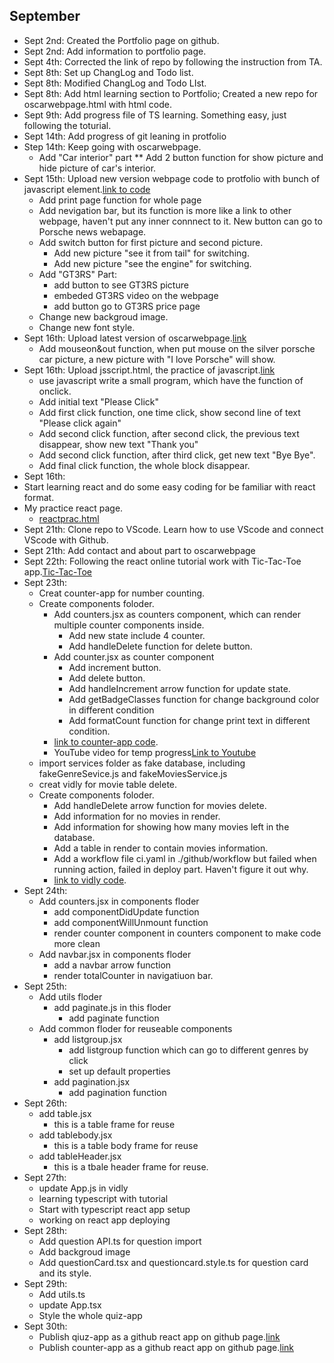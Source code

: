 ## September
* Sept 2nd: Created the Portfolio page on github.
* Sept 2nd: Add information to portfolio page.
* Sept 4th: Corrected the link of repo by following the instruction from TA.
* Sept 8th: Set up ChangLog and Todo list.
* Sept 8th: Modified ChangLog and Todo LIst.
* Sept 8th: Add html learning section to Portfolio; Created a new repo for oscarwebpage.html with html code.
* Sept 9th: Add progress file of TS learning. Something easy, just following the toturial.
* Sept 14th: Add progress of git leaning in protfolio
* Step 14th: Keep going with oscarwebpage.
  * Add "Car interior" part
    ** Add 2 button function for show picture and hide picture of car's interior.
* Sept 15th: Upload new version webpage code to protfolio with bunch of javascript element.[link to code](https://github.com/oscarwyx/oscarwyx.github.io/blob/main/oscarwebpage.html)
  * Add print page function for whole page
  * Add nevigation bar, but its function is more like a link to other webpage, haven't put any inner connnect to it. New button can go to Porsche news webapage.
  * Add switch button for first picture and second picture.
    * Add new picture "see it from tail" for switching.
    * Add new picture "see the engine" for switching.
  * Add "GT3RS" Part: 
    * add button to see GT3RS picture
    * embeded GT3RS video on the webpage 
    * add button go to GT3RS price page
  * Change new backgroud image.
  * Change new font style.
* Sept 16th: Upload latest version of oscarwebpage.[link](https://oscarwyx.github.io/oscarwebpage.html)
  * Add mouseon&out function, when put mouse on the silver porsche car picture, a new picture with "I love Porsche" will show.
* Sept 16th: Upload jsscript.html, the practice of javascript.[link](https://oscarwyx.github.io/jspractice.html)
  * use javascript write a small program, which have the function of onclick. 
  * Add initial text "Please Click"
  * Add first click function, one time click, show second line of text "Please click again"
  * Add second click function, after second click, the previous text disappear, show new text "Thank you"
  * Add second click function, after third click, get new text "Bye Bye".
  * Add final click function, the whole block disappear.
 * Sept 16th: 
  * Start learning react and do some easy coding for be familiar with react format.
  * My practice react page.
    * [reactprac.html](https://oscarwyx.github.io/reactprac.html) 
* Sept 21th: Clone repo to VScode. Learn how to use VScode and connect VScode with Github.
* Sept 21th: Add contact and about part to oscarwebpage
* Sept 22th: Following the react online tutorial work with Tic-Tac-Toe app.[Tic-Tac-Toe](https://reactjs.org/tutorial/tutorial.html)
* Sept 23th: 
  * Creat counter-app for number counting.
  * Create components foloder.
    * Add counters.jsx as counters component, which can render multiple counter components inside.
      * Add new state include 4 counter.
      * Add handleDelete function for delete button.
    * Add counter.jsx as counter component
      * Add increment button.
      * Add delete button.
      * Add handleIncrement arrow function for update state.
      * Add getBadgeClasses function for change background color in different condition
      * Add formatCount function for change print text in different condition.
    * [link to counter-app code](https://github.com/oscarwyx/oscarwyx.github.io/tree/main/counter-app).
    * YouTube video for temp progress[Link to Youtube](https://www.youtube.com/watch?v=98fLikzaC_0)
  * import services folder as fake database, including fakeGenreSevice.js and fakeMoviesService.js
  * creat vidly for movie table delete.
   * Create components foloder.
     * Add handleDelete arrow function for movies delete.
     * Add information for no movies in render.
     * Add information for showing how many movies left in the database.
     * Add a table in render to contain movies information.
     * Add a workflow file ci.yaml in ./github/workflow but failed when running action, failed in deploy part. Haven't figure it out why.
     * [link to vidly code](https://github.com/oscarwyx/oscarwyx.github.io/tree/main/vidly).
* Sept 24th:
  * Add counters.jsx in components floder
    * add componentDidUpdate function
    * add componentWillUnmount function
    * render counter component in counters component to make code more clean
  * Add navbar.jsx in components floder
    * add a navbar arrow function 
    * render totalCounter in navigatiuon bar.
* Sept 25th:
  * Add utils floder
    * add paginate.js in this floder
      * add paginate function
  * Add common floder for reuseable components
    * add listgroup.jsx
      * add listgroup function which can go to different genres by click
      * set up default properties
    * add pagination.jsx
      * add pagination function
* Sept 26th:
  * add table.jsx
     * this is a table frame for reuse
  * add tablebody.jsx
     * this is a table body frame for reuse
  * add tableHeader.jsx
     * this is a tbale header frame for reuse.
* Sept 27th:
  * update App.js in vidly
  * learning typescript with tutorial
  * Start with typescript react app setup
  * working on react app deploying
* Sept 28th:
  * Add question API.ts for question import
  * Add backgroud image
  * Add questionCard.tsx and questioncard.style.ts for question card and its style.
* Sept 29th:
  * Add utils.ts 
  * update App.tsx
  * Style the whole quiz-app
* Sept 30th:
  * Publish qiuz-app as a github react app on github page.[link](https://oscarwyx.github.io/quiz-app/)
  * Publish counter-app as a github react app on github page.[link](https://oscarwyx.github.io/counter-app/)
